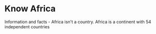 # Know Africa

Information and facts - Africa isn't a country. Africa is a continent with 54 independent countries

